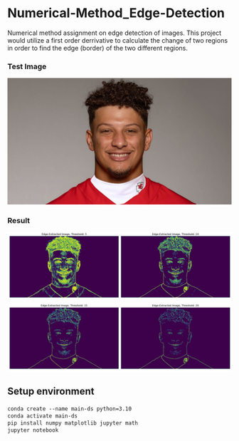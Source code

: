# Numerical-Method_Edge-Detection
Numerical method assignment on edge detection of images. This project would utilize a first order derrivative to calculate the change of two regions in order to find the edge (border) of the two different regions.

### Test Image
<img src = 'mahomes.jpeg'>

### Result
<img src = 'Result.png'>

## Setup environment
```
conda create --name main-ds python=3.10
conda activate main-ds
pip install numpy matplotlib jupyter math
jupyter notebook

```
